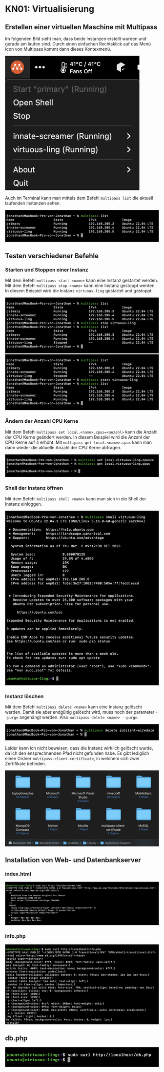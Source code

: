# KN01: Virtualisierung

## Erstellen einer virtuellen Maschine mit Multipass

Im folgenden Bild sieht man, dass beide Instanzen erstellt wurden und gerade am laufen sind. Durch einen einfachen Rechtsklick auf das Menü Icon von Multipass kommt dann dieses Kontexmenü.

![](img/Screenshot_Multipass_UI.png)

Auch im Terminal kann man mittels dem Befehl `multipass list` die aktuell laufenden Instanzen sehen.

![](img/Screenshot_Multipass_find.png)

## Testen verschiedener Befehle

### Starten und Stoppen einer Instanz

Mit dem Befehl `multipass start <name>` kann eine Instanz gestartet werden. Mit dem Befehl `multipass stop <name>` kann eine Instanz gestoppt werden. In diesem Beispiel wird die Instanz `virtuous-ling` gestartet und gestoppt.

![](img/Screenshot_Multipass_stop.png)
![](img/Screenshot_Multipass_start.png)

### Ändern der Anzahl CPU Kerne

Mit dem Befehl `multipass set local.<name>.cpus=<anzahl>` kann die Anzahl der CPU Kerne geändert werden. In diesem Beispiel wird die Anzahl der CPU Kerne auf 4 erhöht. Mit `multipass get local.<name>.cpus` kann man dann wieder die aktuelle Anzahl der CPU Kerne abfragen.

![](img/Screenshot_Multipass_cpu.png)

### Shell der Instanz öffnen

Mit dem Befehl `multipass shell <name>` kann man sich in die Shell der Instanz einloggen.

![](img/Screenshot_Multipass_shell.png)

### Instanz löschen

Mit dem Befehl `multipass delete <name>` kann eine Instanz gelöscht werden. Damit sie aber endgültig gelöscht wird, muss noch der parameter `--purge` angehängt werden. Also `multipass delete <name> --purge`.

![](img/Screenshot_Multipass_delete.png)

Leider kann ich nicht beweisen, dass die Instanz wirklich gelöscht wurde, da ich den ensprechnenden Pfad nicht gefunden habe. Es gibt lediglich einen Ordner `multipass-client-certificate`, in welchem sich zwei Zertifikate befinden.

![](img/Screenshot_Finder.png)

## Installation von Web- und Datenbankserver

### index.html

![](img/Screenshot_Curl_index.png)

### info.php

![](img/Screenshot_Curl_info.png)

## db.php

![](img/Screenshot_Curl_db.png)
